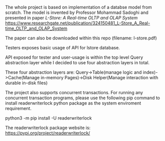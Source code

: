 The whole project is based on implementation of a databse model from scratch.
The model is invented by Professor Mohammad Sadoghi and presented in paper *L-Store: A Real-time OLTP and OLAP System*
https://www.researchgate.net/publication/324150481_L-Store_A_Real-time_OLTP_and_OLAP_System

The paper can also be downloaded within this repo (filename: l-store.pdf)

Testers exposes basic usage of API for lstore database. 

API exposed for tester and user-usage is within the top level Query abstraction layer while I decided to use four abstraction layers in total.

These four abstraction layers are: Query->Table(manage logic and index)->Cache(Manage in-memory Pages)->Disk Helper(Manage interaction with durable in-disk files)

The project also supports concurrent transactions. For running any concurrent transaction programs, please use the following pip command to install readerwriterlock python package as the system enviroment requirement.

python3 -m pip install -U readerwriterlock

The readerwriterlock package website is:
https://pypi.org/project/readerwriterlock/
